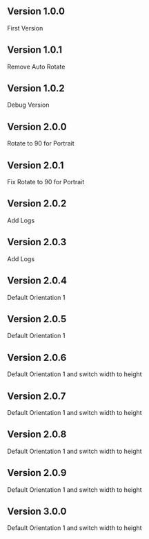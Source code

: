 ## Version 1.0.0

First Version 

## Version 1.0.1

Remove Auto Rotate

## Version 1.0.2

Debug Version

## Version 2.0.0

Rotate to 90 for Portrait

## Version 2.0.1

Fix Rotate to 90 for Portrait

## Version 2.0.2

Add Logs

## Version 2.0.3

Add Logs

## Version 2.0.4

Default Orientation 1

## Version 2.0.5

Default Orientation 1

## Version 2.0.6

Default Orientation 1 and switch width to height

## Version 2.0.7

Default Orientation 1 and switch width to height

## Version 2.0.8

Default Orientation 1 and switch width to height

## Version 2.0.9

Default Orientation 1 and switch width to height

## Version 3.0.0

Default Orientation 1 and switch width to height